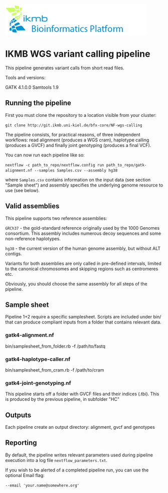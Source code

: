 ![](images/ikmb_bfx_logo.png)

# IKMB WGS variant calling  pipeline 

This pipeline generates variant calls from short read files. 

Tools and versions:

GATK 4.1.0.0
Samtools 1.9

## Running the pipeline

First you must clone the repository to a location visible from your cluster:

`git clone http://git.ikmb.uni-kiel.de/bfx-core/NF-wgs-calling`

The pipeline consists, for practical reasons, of three independent workflows: read alignment (produces a WGS cram), haplotype calling (produces a GVCF) and finally joint genotyping (produces a final VCF). 

You can now run each pipeline like so:

`nextflow -c path_to_repo/nextflow.config run path_to_repo/gatk-alignment.nf --samples Samples.csv --assembly hg38`

where `Samples.csv` contains information on the input data (see section "Sample sheet") and assembly specifies the underlying genome resource to use (see below).

## Valid assemblies

This pipeline supports two reference assemblies:

`GRCh37` - the gold-standard reference originally used by the 1000 Genomes consortium. This assembly includes numerous decoy sequences and some non-reference haplotypes. 

`hg38` - the current version of the human genome assembly, but without ALT contigs. 

Variants for both assemblies are only called in pre-defined intervals, limited to the canonical chromosomes and skipping regions such as centromeres etc. 

Obviously, you should choose the same assembly for all steps of the pipeline. 

## Sample sheet

Pipeline 1+2 require a specific samplesheet. Scripts are included under bin/ that can produce compliant inputs from a folder that contains relevant data.

### gatk4-alignment.nf
bin/samplesheet_from_folder.rb -f /path/to/fastq

### gatk4-haplotype-caller.nf
bin/samplesheet_from_cram.rb -f /path/to/cram

### gatk4-joint-genotyping.nf 
This pipeline starts off a folder with GVCF files and their indices (.tbi). This is produced by the previous pipeline, in subfolder "HC"

## Outputs

Each pipeline create an output directory: alignment, gvcf and genotypes

## Reporting

By default, the pipeline writes relevant parameters used during pipeline execution into a log file `nextflow_parameters.txt`. 

If you wish to be alerted of a completed pipeline run, you can use the optional Email flag:

`--email 'your.name@somewhere.org'`

